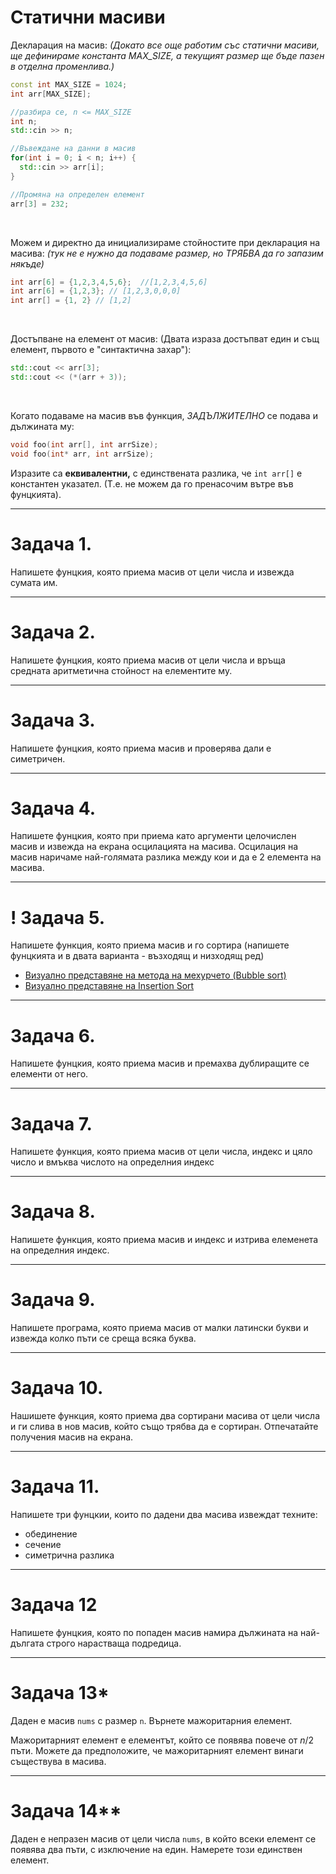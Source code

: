 # Статични масиви

Декларация на масив: *(Докато все още работим със статични масиви, ще дефинираме константа MAX_SIZE, а текущият размер ще бъде пазен в отделна променлива.)*
```cpp
const int MAX_SIZE = 1024;
int arr[MAX_SIZE];

//разбира се, n <= MAX_SIZE
int n;
std::cin >> n;

//Въвеждане на данни в масив
for(int i = 0; i < n; i++) {
  std::cin >> arr[i];
}

//Промяна на определен елемент
arr[3] = 232;
```
<br>

Можем и директно да инициализираме стойностите при декларация на масива: *(тук не е нужно да подаваме размер, но ТРЯБВА да го запазим някъде)*

```cpp
int arr[6] = {1,2,3,4,5,6};  //[1,2,3,4,5,6]
int arr[6] = {1,2,3}; // [1,2,3,0,0,0]
int arr[] = {1, 2} // [1,2]
```
<br>

Достъпване на елемент от масив: (Двата израза достъпват един и същ елемент, първото е "синтактична захар"):

```cpp
std::cout << arr[3];
std::cout << (*(arr + 3));
```
<br>

Когато подаваме на масив във функция, *ЗАДЪЛЖИТЕЛНО* се подава и дължината му:

```cpp
void foo(int arr[], int arrSize);
void foo(int* arr, int arrSize);
```

Изразите са **еквивалентни,** с единствената разлика, че `int arr[]` е константен указател. (Т.е. не можем да го пренасочим вътре във фунцкията).

---
# Задача 1.
Напишете фунцкия, която приема масив от цели числа и извежда сумата им.

---
# Задача 2.
Напишете фунцкия, която приема масив от цели числа и връща средната аритметична стойност на елементите му.

---
# Задача 3.
Напишете фунцкия, която приема масив и проверява дали е симетричен.

---
# Задача 4.
Напишете фунцкия, която при приема като аргументи целочислен масив и извежда на екрана осцилацията на масива. Осцилация на масив наричаме най-голямата разлика между кои и да е 2 елемента на масива.

---
# ! Задача 5.
Напишете функция, която приема масив и го сортира (напишете фунцкията и в двата варианта - възходящ и низходящ ред)
- [Визуално представяне на метода на мехурчето (Bubble sort)](https://opendsa-server.cs.vt.edu/embed/bubblesortAV) 
- [Визуално представяне на Insertion Sort](https://opendsa-server.cs.vt.edu/embed/insertionsortAV)

---
# Задача 6.
Напишете фунцкия, която приема масив и премахва дублиращите се елементи от него.

---
# Задача 7.
Напишете функция, която приема масив от цели числа, индекс и цяло число и вмъква числото на определния индекс

---
# Задача 8.
Напишете функция, която приема масив и индекс и изтрива елеменетa на определния индекс.

---
# Задача 9.
Напишете програма, която приема масив от малки латински букви и извежда колко пъти се среща всяка буква.

---
# Задача 10.
Нашишете функция, която приема два сортирани масива от цели числа и ги слива в нов масив, който също трябва да е сортиран. Отпечатайте получения масив на екрана.

---
# Задача 11.
Напишете три фунцкии, които по дадени два масива извеждат техните:
- обединение
- сечение
- симетрична разлика

---
# Задача 12
Напишете фунцкия, която по попаден масив намира дължината на най-дългата строго нарастваща подредица.

---
# Задача 13*
Даден е масив `nums` с размер `n`. Върнете мажоритарния елемент.

Мажоритарният елемент е елементът, който се появява повече от $n/2$ пъти. Можете да предположите, че мажоритарният елемент винаги съществува в масива.

---

# Задача 14**
Даден е непразен масив от цели числа `nums`, в който всеки елемент се появява два пъти, с изключение на един. Намерете този единствен елемент.
